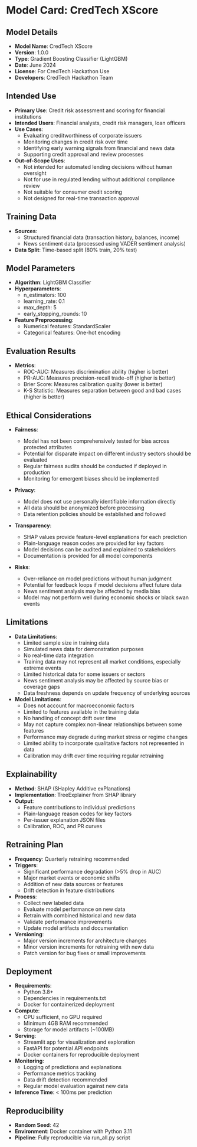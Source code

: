 # Model Card: CredTech XScore

## Model Details

- **Model Name**: CredTech XScore
- **Version**: 1.0.0
- **Type**: Gradient Boosting Classifier (LightGBM)
- **Date**: June 2024
- **License**: For CredTech Hackathon Use
- **Developers**: CredTech Hackathon Team

## Intended Use

- **Primary Use**: Credit risk assessment and scoring for financial institutions
- **Intended Users**: Financial analysts, credit risk managers, loan officers
- **Use Cases**:
  - Evaluating creditworthiness of corporate issuers
  - Monitoring changes in credit risk over time
  - Identifying early warning signals from financial and news data
  - Supporting credit approval and review processes
- **Out-of-Scope Uses**: 
  - Not intended for automated lending decisions without human oversight
  - Not for use in regulated lending without additional compliance review
  - Not suitable for consumer credit scoring
  - Not designed for real-time transaction approval

## Training Data

- **Sources**: 
  - Structured financial data (transaction history, balances, income)
  - News sentiment data (processed using VADER sentiment analysis)
- **Data Split**: Time-based split (80% train, 20% test)

## Model Parameters

- **Algorithm**: LightGBM Classifier
- **Hyperparameters**:
  - n_estimators: 100
  - learning_rate: 0.1
  - max_depth: 5
  - early_stopping_rounds: 10
- **Feature Preprocessing**: 
  - Numerical features: StandardScaler
  - Categorical features: One-hot encoding

## Evaluation Results

- **Metrics**:
  - ROC-AUC: Measures discrimination ability (higher is better)
  - PR-AUC: Measures precision-recall trade-off (higher is better)
  - Brier Score: Measures calibration quality (lower is better)
  - K-S Statistic: Measures separation between good and bad cases (higher is better)

## Ethical Considerations

- **Fairness**: 
  - Model has not been comprehensively tested for bias across protected attributes
  - Potential for disparate impact on different industry sectors should be evaluated
  - Regular fairness audits should be conducted if deployed in production
  - Monitoring for emergent biases should be implemented

- **Privacy**: 
  - Model does not use personally identifiable information directly
  - All data should be anonymized before processing
  - Data retention policies should be established and followed

- **Transparency**: 
  - SHAP values provide feature-level explanations for each prediction
  - Plain-language reason codes are provided for key factors
  - Model decisions can be audited and explained to stakeholders
  - Documentation is provided for all model components

- **Risks**:
  - Over-reliance on model predictions without human judgment
  - Potential for feedback loops if model decisions affect future data
  - News sentiment analysis may be affected by media bias
  - Model may not perform well during economic shocks or black swan events

## Limitations

- **Data Limitations**: 
  - Limited sample size in training data
  - Simulated news data for demonstration purposes
  - No real-time data integration
  - Training data may not represent all market conditions, especially extreme events
  - Limited historical data for some issuers or sectors
  - News sentiment analysis may be affected by source bias or coverage gaps
  - Data freshness depends on update frequency of underlying sources
- **Model Limitations**:
  - Does not account for macroeconomic factors
  - Limited to features available in the training data
  - No handling of concept drift over time
  - May not capture complex non-linear relationships between some features
  - Performance may degrade during market stress or regime changes
  - Limited ability to incorporate qualitative factors not represented in data
  - Calibration may drift over time requiring regular retraining

## Explainability

- **Method**: SHAP (SHapley Additive exPlanations)
- **Implementation**: TreeExplainer from SHAP library
- **Output**: 
  - Feature contributions to individual predictions
  - Plain-language reason codes for key factors
  - Per-issuer explanation JSON files
  - Calibration, ROC, and PR curves

## Retraining Plan

- **Frequency**: Quarterly retraining recommended
- **Triggers**: 
  - Significant performance degradation (>5% drop in AUC)
  - Major market events or economic shifts
  - Addition of new data sources or features
  - Drift detection in feature distributions
- **Process**:
  - Collect new labeled data
  - Evaluate model performance on new data
  - Retrain with combined historical and new data
  - Validate performance improvements
  - Update model artifacts and documentation
- **Versioning**: 
  - Major version increments for architecture changes
  - Minor version increments for retraining with new data
  - Patch version for bug fixes or small improvements

## Deployment

- **Requirements**: 
  - Python 3.8+
  - Dependencies in requirements.txt
  - Docker for containerized deployment
- **Compute**: 
  - CPU sufficient, no GPU required
  - Minimum 4GB RAM recommended
  - Storage for model artifacts (~100MB)
- **Serving**: 
  - Streamlit app for visualization and exploration
  - FastAPI for potential API endpoints
  - Docker containers for reproducible deployment
- **Monitoring**:
  - Logging of predictions and explanations
  - Performance metrics tracking
  - Data drift detection recommended
  - Regular model evaluation against new data
- **Inference Time**: < 100ms per prediction

## Reproducibility

- **Random Seed**: 42
- **Environment**: Docker container with Python 3.11
- **Pipeline**: Fully reproducible via run_all.py script






